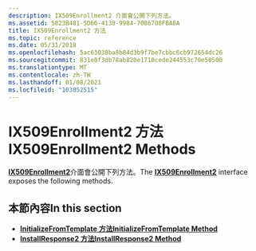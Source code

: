```yaml
---
description: IX509Enrollment2 介面會公開下列方法。
ms.assetid: 5823B481-5D66-4138-9984-7086708FBA8A
title: IX509Enrollment2 方法
ms.topic: reference
ms.date: 05/31/2018
ms.openlocfilehash: 5ac63038ba8b84d3b9f7be7cbbc6cb972654dc26
ms.sourcegitcommit: 831e8f3db78ab820e1710cede244553c70e50500
ms.translationtype: MT
ms.contentlocale: zh-TW
ms.lasthandoff: 01/08/2021
ms.locfileid: "103852515"
---
```

# <a name="ix509enrollment2-methods"></a><span data-ttu-id="9d98b-103">IX509Enrollment2 方法</span><span class="sxs-lookup"><span data-stu-id="9d98b-103">IX509Enrollment2 Methods</span></span>

<span data-ttu-id="9d98b-104">[**IX509Enrollment2**](/windows/desktop/api/Certenroll/nn-certenroll-ix509enrollment2)介面會公開下列方法。</span><span class="sxs-lookup"><span data-stu-id="9d98b-104">The [**IX509Enrollment2**](/windows/desktop/api/Certenroll/nn-certenroll-ix509enrollment2) interface exposes the following methods.</span></span>

## <a name="in-this-section"></a><span data-ttu-id="9d98b-105">本節內容</span><span class="sxs-lookup"><span data-stu-id="9d98b-105">In this section</span></span>

-   [<span data-ttu-id="9d98b-106">**InitializeFromTemplate 方法**</span><span class="sxs-lookup"><span data-stu-id="9d98b-106">**InitializeFromTemplate Method**</span></span>](/windows/desktop/api/Certenroll/nf-certenroll-ix509enrollment2-initializefromtemplate)
-   [<span data-ttu-id="9d98b-107">**InstallResponse2 方法**</span><span class="sxs-lookup"><span data-stu-id="9d98b-107">**InstallResponse2 Method**</span></span>](/windows/desktop/api/Certenroll/nf-certenroll-ix509enrollment2-installresponse2)

 

 



